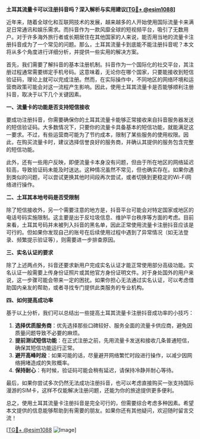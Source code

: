 **土耳其流量卡可以注册抖音吗？深入解析与实用建议[[TG💪+ @esim1088](https://t.me/s/esim1088)]**

近年来，随着全球化和互联网技术的发展，越来越多的人开始使用国际流量卡来满足日常通讯和娱乐需求。而抖音作为一款风靡全球的短视频平台，吸引了无数用户。对于许多海外旅行者或长期居住在其他国家的人来说，能否用当地的流量卡注册抖音成为了一个常见的问题。那么，土耳其流量卡到底能不能注册抖音呢？本文将从多个角度进行详细分析，并提供一些实用的解决方案。

首先，我们需要了解抖音的基本注册机制。抖音作为一个国际化的社交平台，其注册过程通常需要绑定手机号码。这意味着，无论你在哪个国家，只要能接收到短信验证码，理论上就可以完成注册。然而，在实际操作中，不同地区的网络环境和运营商政策可能会对这一流程产生影响。因此，使用土耳其流量卡是否能够顺利注册抖音，取决于以下几个关键因素。

**一、流量卡的功能是否支持短信接收**

要成功注册抖音，你需要确保你的土耳其流量卡能够正常接收来自抖音服务器发送的短信验证码。大多数情况下，只要你的流量卡具备基本的短信功能，就能满足这一要求。不过，有些运营商可能为了节约成本，限制了某些服务的使用权限。因此，在购买流量卡时，建议选择信誉良好的服务商，并确认其提供的服务包含完整的短信功能。

此外，还有一些用户反映，即便流量卡本身没有问题，但由于所在地区的网络延迟较高，导致验证码未能及时送达。这种情况虽然不常见，但也确实存在。如果你遇到类似的问题，可以尝试更换其他时间段再次尝试，或者切换到更稳定的Wi-Fi网络进行操作。

**二、土耳其本地号码是否受限制**

除了短信接收外，另一个需要注意的地方是，抖音平台可能会对特定国家或地区的电话号码实施限制。这主要是出于反垃圾信息、维护平台秩序等方面的考虑。目前来看，土耳其号码并未被列入抖音的黑名单，因此正常使用流量卡注册抖音应该是可行的。但如果你发现自己的账号在后续使用过程中遇到了异常情况（如无法登录、频繁提示验证等），则需要进一步排查原因。

**三、实名认证的要求**

除了上述两点外，抖音还要求新用户完成实名认证才能正常使用部分高级功能。实名认证一般需要上传身份证照片或其他官方身份证明文件。对于身处国外的用户来说，这一步骤可能会带来一定的困扰。如果你担心无法通过实名认证，可以考虑借助国内亲友的帮助，或者寻找专门提供此类服务的专业机构。

**四、如何提高成功率**

基于以上分析，我们可以总结出一些提高土耳其流量卡注册抖音成功率的小技巧：

1. **选择优质服务商**：优先选择那些口碑较好、服务全面的流量卡供应商，避免因质量问题导致不必要的麻烦。
2. **提前测试短信功能**：在正式注册之前，先用流量卡发送和接收几条普通短信，确保其短信功能运行正常。
3. **避开高峰时段**：如果可能的话，尽量避开网络繁忙时段进行操作，以减少因网络拥堵造成的失败概率。
4. **保持耐心**：有时候，验证码可能会稍有延迟，请保持冷静并耐心等待。

最后，如果你尝试多次仍然无法成功注册抖音，也可以考虑直接购买一张支持国际漫游的SIM卡，这样不仅能解决注册问题，还能为你的旅途提供更多便利。

总之，使用土耳其流量卡注册抖音是完全可行的，但需要综合考虑多种因素。希望本文提供的信息能够帮助到有需要的朋友。如果你还有其他疑问，欢迎随时留言交流！

[[TG💪+ @esim1088](https://t.me/s/esim1088) ![Image](https://i.postimg.cc/4NQfJmqS/Snipaste-2025-05-13-00-14-12.png)]